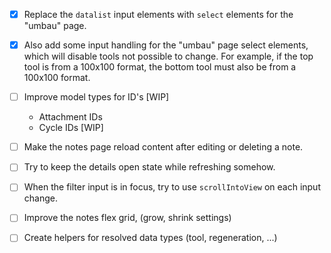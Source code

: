 - [x] Replace the `datalist` input elements with `select` elements for the "umbau" page.
- [x] Also add some input handling for the "umbau" page select elements, which will disable tools not possible to change. For example, if the top tool is from a 100x100 format, the bottom tool must also be from a 100x100 format.

- [ ] Improve model types for ID's [WIP]
  - Attachment IDs
  - Cycle IDs [WIP]

- [ ] Make the notes page reload content after editing or deleting a note.
- [ ] Try to keep the details open state while refreshing somehow.
- [ ] When the filter input is in focus, try to use `scrollIntoView` on each input change.
- [ ] Improve the notes flex grid, (grow, shrink settings)
- [ ] Create helpers for resolved data types (tool, regeneration, ...)
